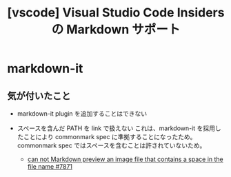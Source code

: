 ﻿---
layout: post
title:  "[vscode] Visual Studio Code Insiders の Markdown サポート"
---


# markdown-it 


## 気が付いたこと

* markdown-it plugin を追加することはできない

* スペースを含んだ PATH を link で扱えない
  これは、markdown-it を採用したことにより commonmark spec に準拠することになったため。commonmark spec ではスペースを含むことは許されていないため。
  * [can not Markdown preview an image file that contains a space in the file name #7871](https://github.com/Microsoft/vscode/issues/7871)
